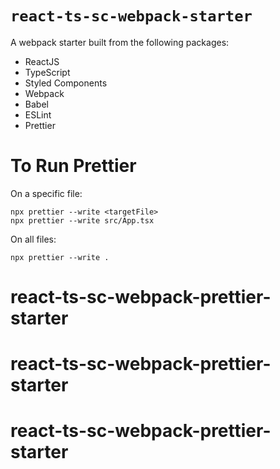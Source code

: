 # `react-ts-sc-webpack-starter`

A webpack starter built from the following packages:

-   ReactJS
-   TypeScript
-   Styled Components
-   Webpack
-   Babel
-   ESLint
-   Prettier


# To Run Prettier
On a specific file:
```
npx prettier --write <targetFile>
npx prettier --write src/App.tsx
```
On  all files:
```
npx prettier --write .
```
# react-ts-sc-webpack-prettier-starter
# react-ts-sc-webpack-prettier-starter
# react-ts-sc-webpack-prettier-starter
